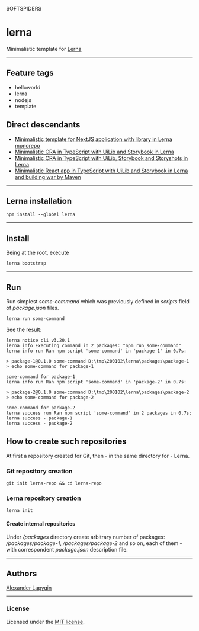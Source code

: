 SOFTSPIDERS

# lerna

Minimalistic template for [Lerna](https://lerna.js.org/)

---

## Feature tags

- helloworld
- lerna
- nodejs
- template

## Direct descendants
- [Minimalistic template for NextJS application with library in Lerna monorepo](https://github.com/softspiders/lerna-next-with-lib)
- [Minimalistic CRA in TypeScript with UiLib and Storybook in Lerna](https://github.com/softspiders/cra-ts-uilib-storybook-lerna)
- [Minimalistic CRA in TypeScript with UiLib, Storybook and Storyshots in Lerna](https://github.com/softspiders/cra-ts-uilib-storybook-storyshots-lerna)
- [Minimalistic React app in TypeScript with UiLib and Storybook in Lerna and building war by Maven](https://github.com/softspiders/cra-ts-uilib-storybook-lerna-mvn-war)

---


## Lerna installation

```
npm install --global lerna
```
---

## Install

Being at the root, execute

```
lerna bootstrap
```

---

## Run

Run simplest *some-command* which was previously defined in *scripts* field of *package.json* files.

```
lerna run some-command
```

See the result:

```
lerna notice cli v3.20.1
lerna info Executing command in 2 packages: "npm run some-command"
lerna info run Ran npm script 'some-command' in 'package-1' in 0.7s:

> package-1@0.1.0 some-command D:\tmp\200102\lerna\packages\package-1
> echo some-command for package-1

some-command for package-1
lerna info run Ran npm script 'some-command' in 'package-2' in 0.7s:

> package-2@0.1.0 some-command D:\tmp\200102\lerna\packages\package-2
> echo some-command for package-2

some-command for package-2
lerna success run Ran npm script 'some-command' in 2 packages in 0.7s:
lerna success - package-1
lerna success - package-2

```

## How to create such repositories

At first a repository created for Git, then - in the same directory for - Lerna.

### Git repository creation

```
git init lerna-repo && cd lerna-repo
```

### Lerna repository creation

```
lerna init
```

#### Create internal repositories

Under */packages* directory create arbitrary number of packages: */packages/package-1*, */packages/package-2* and so
on, each of them - with correspondent *package.json* description file.

---


## Authors

[Alexander Lapygin](https://github.com/AlexanderLapygin)

---

### License

Licensed under the [MIT license](./LICENSE). 

